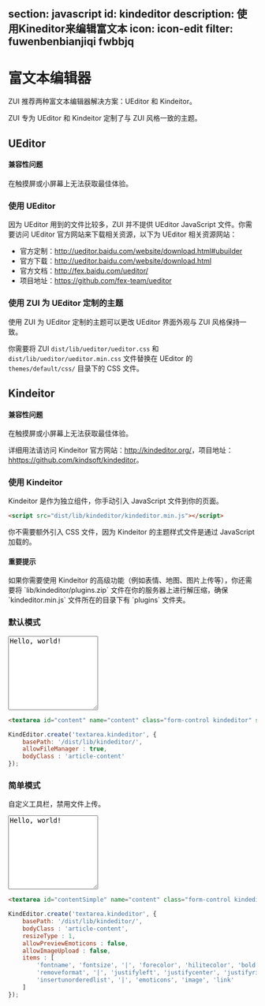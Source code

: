 ﻿section: javascript
id: kindeditor
description: 使用Kineditor来编辑富文本
icon: icon-edit
filter: fuwenbenbianjiqi fwbbjq
---

# 富文本编辑器

ZUI 推荐两种富文本编辑器解决方案：UEditor 和 Kindeitor。

ZUI 专为 UEditor 和 Kindeitor 定制了与 ZUI 风格一致的主题。

## UEditor

<div class="alert alert-danger">
  <h4>兼容性问题</h4>
  <p>在触摸屏或小屏幕上无法获取最佳体验。</p>
</div>

### 使用 UEditor

因为 UEditor 用到的文件比较多，ZUI 并不提供 UEditor JavaScript 文件。你需要访问 UEditor 官方网站来下载相关资源，以下为 UEditor 相关资源网站：

 - 官方定制：<a target="_blank" href="http://ueditor.baidu.com/website/download.html#ubuilder">http://ueditor.baidu.com/website/download.html#ubuilder</a>
 - 官方下载：<a target="_blank" href="http://ueditor.baidu.com/website/download.html">http://ueditor.baidu.com/website/download.html</a>
 - 官方文档：<a target="_blank" href="http://fex.baidu.com/ueditor/">http://fex.baidu.com/ueditor/</a>
 - 项目地址：<a target="_blank" href="https://github.com/fex-team/ueditor">https://github.com/fex-team/ueditor</a>

### 使用 ZUI 为 UEditor 定制的主题

使用 ZUI 为 UEditor 定制的主题可以更改 UEditor 界面外观与 ZUI 风格保持一致。

你需要将 ZUI `dist/lib/ueditor/ueditor.css` 和 `dist/lib/ueditor/ueditor.min.css` 文件替换在 UEditor 的 `themes/default/css/` 目录下的 CSS 文件。

## Kindeitor

<div class="alert alert-danger">
  <h4>兼容性问题</h4>
  <p>在触摸屏或小屏幕上无法获取最佳体验。</p>
</div>

详细用法请访问 Kindeitor 官方网站：<a target="_blank" href="http://kindeditor.org/">http://kindeditor.org/</a>，项目地址：<a target="_blank" href="hhttps://github.com/kindsoft/kindeditor">hhttps://github.com/kindsoft/kindeditor</a>。

### 使用 Kindeitor

Kindeitor 是作为独立组件，你手动引入 JavaScript 文件到你的页面。

```html
<script src="dist/lib/kindeditor/kindeditor.min.js"></script>
```

你不需要额外引入 CSS 文件，因为 Kindeitor 的主题样式文件是通过 JavaScript 加载的。

<div class="alert alert-primary">
  <h4>重要提示</h4>
  <p>如果你需要使用 Kindeitor 的高级功能（例如表情、地图、图片上传等），你还需要将 `lib/kindeditor/plugins.zip` 文件在你的服务器上进行解压缩，确保 `kindeditor.min.js` 文件所在的目录下有 `plugins` 文件夹。</p>
</div>

### 默认模式

<example>
  <textarea id="content" name="content" class="form-control kindeditor" style="height:150px;">Hello, world!</textarea>
</example>

```html
<textarea id="content" name="content" class="form-control kindeditor" style="height:150px;">Hello, world!</textarea>
```

```javascript
KindEditor.create('textarea.kindeditor', {
    basePath: '/dist/lib/kindeditor/',
    allowFileManager : true,
    bodyClass : 'article-content'
});
```

### 简单模式

自定义工具栏，禁用文件上传。

<example>
  <textarea id="contentSimple" name="content" class="form-control kindeditorSimple" style="height:150px;">Hello, world!</textarea>
</example>

```html
<textarea id="contentSimple" name="content" class="form-control kindeditorSimple" style="height:150px;">Hello, world!</textarea>
```

```javascript
KindEditor.create('textarea.kindeditor', {
    basePath: '/dist/lib/kindeditor/',
    bodyClass : 'article-content',
    resizeType : 1,
    allowPreviewEmoticons : false,
    allowImageUpload : false,
    items : [
        'fontname', 'fontsize', '|', 'forecolor', 'hilitecolor', 'bold', 'italic', 'underline',
        'removeformat', '|', 'justifyleft', 'justifycenter', 'justifyright', 'insertorderedlist',
        'insertunorderedlist', '|', 'emoticons', 'image', 'link'
    ]
});
```

<script>
function onPageLoad() {
  return false;
}
function afterPageLoad() {
    var initKindeditor = function(){
        var K = window.KindEditor;
        if(K) {
            K.create('textarea.kindeditor', {
                basePath: 'dist/lib/kindeditor/',
                allowFileManager : true,
                bodyClass : 'article-content'
            });

            K.create('textarea.kindeditorSimple', {
                basePath: '/dist/lib/kindeditor/',
                bodyClass : 'article-content',
                resizeType : 1,
                allowPreviewEmoticons : false,
                allowImageUpload : false,
                items : [
                    'fontname', 'fontsize', '|', 'forecolor', 'hilitecolor', 'bold', 'italic', 'underline',
                    'removeformat', '|', 'justifyleft', 'justifycenter', 'justifyright', 'insertorderedlist',
                    'insertunorderedlist', '|', 'emoticons', 'image', 'link'
                ]
            });
        }
        setTimeout($.doc.stopPageLoading, 500);
    };

    $.getScript('dist/lib/kindeditor/kindeditor.min.js', initKindeditor);

    $(document).on('click', '.ke-dialog-mask, .ke-dialog', function(e){
        e.stopPropagation();
    });
}
</script>
